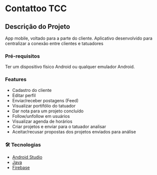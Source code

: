 # Contattoo TCC
## Descrição do Projeto
<p align="left">App mobile, voltado para a parte do cliente. Aplicativo desenvolvido para centralizar a conexão entre clientes e tatuadores   </p>

### Pré-requisitos
Ter um dispositivo físico Android ou qualquer emulador Android.

### Features
- Cadastro do cliente
- Editar perfil
- Enviar/receber postagens (Feed)
- Visualizar portifólio do tatuador
- Dar nota para um projeto concluído
- Follow/unfollow em usuários
- Visualizar agenda de horários
- Criar projetos e enviar para o tatuador analisar
- Aceitar/recusar propostas dos projetos enviados para análise

### 🛠 Tecnologias

- [Android Studio](https://developer.android.com/studio/)
- [Java](https://www.java.com/pt-BR/)
- [Firebase](https://firebase.google.com/)
